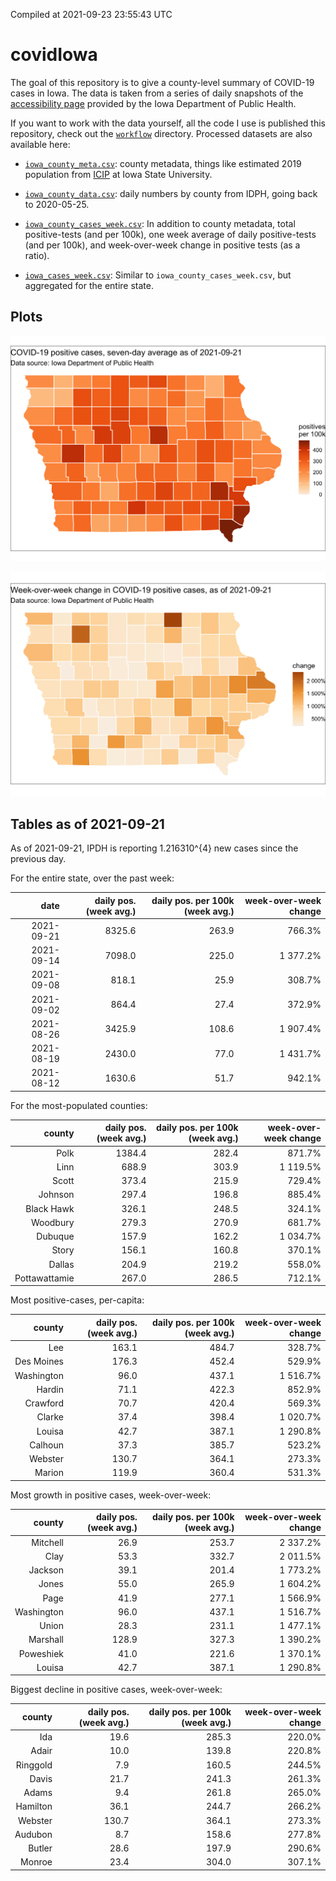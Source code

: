 Compiled at 2021-09-23 23:55:43 UTC

<!-- README.md is generated from README.Rmd. Please edit that file -->

# covidIowa

<!-- badges: start -->

<!-- badges: end -->

The goal of this repository is to give a county-level summary of
COVID-19 cases in Iowa. The data is taken from a series of daily
snapshots of the [accessibility
page](https://coronavirus.iowa.gov/pages/access) provided by the Iowa
Department of Public Health.

If you want to work with the data yourself, all the code I use is
published this repository, check out the [`workflow`](workflow)
directory. Processed datasets are also available here:

  - [`iowa_county_meta.csv`](https://raw.githubusercontent.com/ijlyttle/covidIowa/master/workflow/data/99-publish/iowa_county_meta.csv):
    county metadata, things like estimated 2019 population from
    [ICIP](https://www.icip.iastate.edu/tables/population/counties-estimates)
    at Iowa State University.

  - [`iowa_county_data.csv`](https://raw.githubusercontent.com/ijlyttle/covidIowa/master/workflow/data/99-publish/iowa_county_data.csv):
    daily numbers by county from IDPH, going back to 2020-05-25.

  - [`iowa_county_cases_week.csv`](https://raw.githubusercontent.com/ijlyttle/covidIowa/master/workflow/data/99-publish/iowa_county_data.csv):
    In addition to county metadata, total positive-tests (and per 100k),
    one week average of daily positive-tests (and per 100k), and
    week-over-week change in positive tests (as a ratio).

  - [`iowa_cases_week.csv`](https://raw.githubusercontent.com/ijlyttle/covidIowa/master/workflow/data/99-publish/iowa_cases_week.csv):
    Similar to `iowa_county_cases_week.csv`, but aggregated for the
    entire state.

## Plots

![](workflow/data/99-publish/iowa_cases.png)

![](workflow/data/99-publish/iowa_change.png)

## Tables as of 2021-09-21

As of 2021-09-21, IPDH is reporting 1.216310^{4} new cases since the
previous day.

For the entire state, over the past week:

|       date | daily pos. (week avg.) | daily pos. per 100k (week avg.) | week-over-week change |
| ---------: | ---------------------: | ------------------------------: | --------------------: |
| 2021-09-21 |                 8325.6 |                           263.9 |                766.3% |
| 2021-09-14 |                 7098.0 |                           225.0 |              1 377.2% |
| 2021-09-08 |                  818.1 |                            25.9 |                308.7% |
| 2021-09-02 |                  864.4 |                            27.4 |                372.9% |
| 2021-08-26 |                 3425.9 |                           108.6 |              1 907.4% |
| 2021-08-19 |                 2430.0 |                            77.0 |              1 431.7% |
| 2021-08-12 |                 1630.6 |                            51.7 |                942.1% |

For the most-populated counties:

|        county | daily pos. (week avg.) | daily pos. per 100k (week avg.) | week-over-week change |
| ------------: | ---------------------: | ------------------------------: | --------------------: |
|          Polk |                 1384.4 |                           282.4 |                871.7% |
|          Linn |                  688.9 |                           303.9 |              1 119.5% |
|         Scott |                  373.4 |                           215.9 |                729.4% |
|       Johnson |                  297.4 |                           196.8 |                885.4% |
|    Black Hawk |                  326.1 |                           248.5 |                324.1% |
|      Woodbury |                  279.3 |                           270.9 |                681.7% |
|       Dubuque |                  157.9 |                           162.2 |              1 034.7% |
|         Story |                  156.1 |                           160.8 |                370.1% |
|        Dallas |                  204.9 |                           219.2 |                558.0% |
| Pottawattamie |                  267.0 |                           286.5 |                712.1% |

Most positive-cases, per-capita:

|     county | daily pos. (week avg.) | daily pos. per 100k (week avg.) | week-over-week change |
| ---------: | ---------------------: | ------------------------------: | --------------------: |
|        Lee |                  163.1 |                           484.7 |                328.7% |
| Des Moines |                  176.3 |                           452.4 |                529.9% |
| Washington |                   96.0 |                           437.1 |              1 516.7% |
|     Hardin |                   71.1 |                           422.3 |                852.9% |
|   Crawford |                   70.7 |                           420.4 |                569.3% |
|     Clarke |                   37.4 |                           398.4 |              1 020.7% |
|     Louisa |                   42.7 |                           387.1 |              1 290.8% |
|    Calhoun |                   37.3 |                           385.7 |                523.2% |
|    Webster |                  130.7 |                           364.1 |                273.3% |
|     Marion |                  119.9 |                           360.4 |                531.3% |

Most growth in positive cases, week-over-week:

|     county | daily pos. (week avg.) | daily pos. per 100k (week avg.) | week-over-week change |
| ---------: | ---------------------: | ------------------------------: | --------------------: |
|   Mitchell |                   26.9 |                           253.7 |              2 337.2% |
|       Clay |                   53.3 |                           332.7 |              2 011.5% |
|    Jackson |                   39.1 |                           201.4 |              1 773.2% |
|      Jones |                   55.0 |                           265.9 |              1 604.2% |
|       Page |                   41.9 |                           277.1 |              1 566.9% |
| Washington |                   96.0 |                           437.1 |              1 516.7% |
|      Union |                   28.3 |                           231.1 |              1 477.1% |
|   Marshall |                  128.9 |                           327.3 |              1 390.2% |
|  Poweshiek |                   41.0 |                           221.6 |              1 370.1% |
|     Louisa |                   42.7 |                           387.1 |              1 290.8% |

Biggest decline in positive cases, week-over-week:

|   county | daily pos. (week avg.) | daily pos. per 100k (week avg.) | week-over-week change |
| -------: | ---------------------: | ------------------------------: | --------------------: |
|      Ida |                   19.6 |                           285.3 |                220.0% |
|    Adair |                   10.0 |                           139.8 |                220.8% |
| Ringgold |                    7.9 |                           160.5 |                244.5% |
|    Davis |                   21.7 |                           241.3 |                261.3% |
|    Adams |                    9.4 |                           261.8 |                265.0% |
| Hamilton |                   36.1 |                           244.7 |                266.2% |
|  Webster |                  130.7 |                           364.1 |                273.3% |
|  Audubon |                    8.7 |                           158.6 |                277.8% |
|   Butler |                   28.6 |                           197.9 |                290.6% |
|   Monroe |                   23.4 |                           304.0 |                307.1% |
